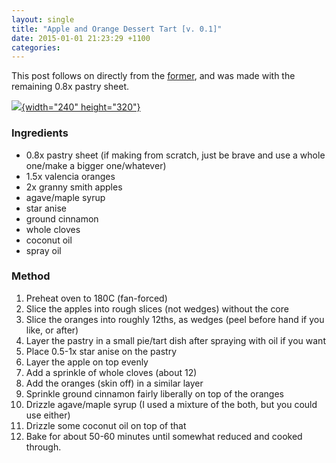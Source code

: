 ```yaml
---
layout: single
title: "Apple and Orange Dessert Tart [v. 0.1]"
date: 2015-01-01 21:23:29 +1100
categories:
---
```

This post follows on directly from the
[former](http://vegancomposition.blogspot.com.au/2015/01/onion-eggplant-tomato-savoury-tart-v-01.html),
and was made with the remaining 0.8x pastry sheet.

[![](https://farm8.staticflickr.com/7544/16007523387_6ef27bb61b_c.jpg){width="240"
height="320"}](https://farm8.staticflickr.com/7544/16007523387_6ef27bb61b_c.jpg)

### Ingredients

-   0.8x pastry sheet (if making from scratch, just be brave and use a
    whole one/make a bigger one/whatever)
-   1.5x valencia oranges
-   2x granny smith apples
-   agave/maple syrup
-   star anise
-   ground cinnamon
-   whole cloves
-   coconut oil
-   spray oil

### Method

1.  Preheat oven to 180C (fan-forced)
2.  Slice the apples into rough slices (not wedges) without the core
3.  Slice the oranges into roughly 12ths, as wedges (peel before hand if
    you like, or after)
4.  Layer the pastry in a small pie/tart dish after spraying with oil if
    you want
5.  Place 0.5-1x star anise on the pastry
6.  Layer the apple on top evenly
7.  Add a sprinkle of whole cloves (about 12)
8.  Add the oranges (skin off) in a similar layer
9.  Sprinkle ground cinnamon fairly liberally on top of the oranges
10. Drizzle agave/maple syrup (I used a mixture of the both, but you
    could use either)
11. Drizzle some coconut oil on top of that
12. Bake for about 50-60 minutes until somewhat reduced and cooked
    through.
